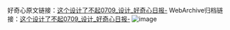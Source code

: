 好奇心原文链接：[这个设计了不起0709_设计_好奇心日报-](https://www.qdaily.com/articles/11847.html)
WebArchive归档链接：[这个设计了不起0709_设计_好奇心日报-](http://web.archive.org/web/20190623171200/https://www.qdaily.com/articles/11847.html)
![image](http://ww3.sinaimg.cn/large/007d5XDply1g3waql7zxdj30u01hkaf0)